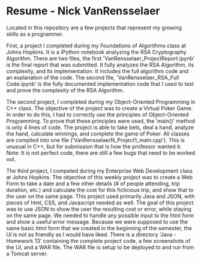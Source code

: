 # Resume - Nick VanRensselaer
Located in this repository are a few projects that represent my growing skills as a programmer. 


First, a project I completed during my Foundations of Algorithms class at Johns Hopkins. It is a iPython notebook analyzing the RSA Cryptography Algorithm. There are two files, the first 'VanRensselaer_ProjectReport.ipynb' is the final report that was submitted. It fully analyzes the RSA Algorithm, its complexity, and its implementation. It includes the full algorithm code and an explanation of the code. The second file, 'VanRensselaer_RSA_Full Code.ipynb' is the fully documented implementation code that I used to test and prove the complexity of the RSA Algorithm. 

The second project, I completed during my Object-Oriented Programming in C++ class. The objective of the project was to create a Virtual Poker Game. In order to do this, I had to correctly use the principles of Object-Oriented Programming. To prove that these principles were used, the 'main()' method is only 4 lines of code. The project is able to take bets, deal a hand, analyze the hand, calculate winnings, and complete the game of Poker. All classes are compiled into one file ('VanRensselaerN_Project1_main.cpp'). This is unusual in C++, but for submission that is how the professor wanted it. Note: It is not perfect code, there are still a few bugs that need to be worked out.   

The third project, I competed during my Enterprise Web Development class at Johns Hopkins. The objective of this weekly project was to create a Web Form to take a date and a few other details (# of people attending, trip duration, etc.) and calculate the cost for this ficticious trip, and show that to the user on the same page. This project used primarily Java and JSON, with pieces of html, CSS, and Javascript needed as well. The goal of this project was to use JSON to show the user the resulting cost or error, while staying on the same page. We needed to handle any possible input to the html form and show a useful error message. Because we were supposed to use the same basic html form that we created in the beginning of the semester, the UI is not as friendly as I would have liked. There is a directory 'Java - Homework 13' containing the complete project code, a few screenshots of the UI, and a WAR file. The WAR file is setup to be deployed to and run from a Tomcat server. 
